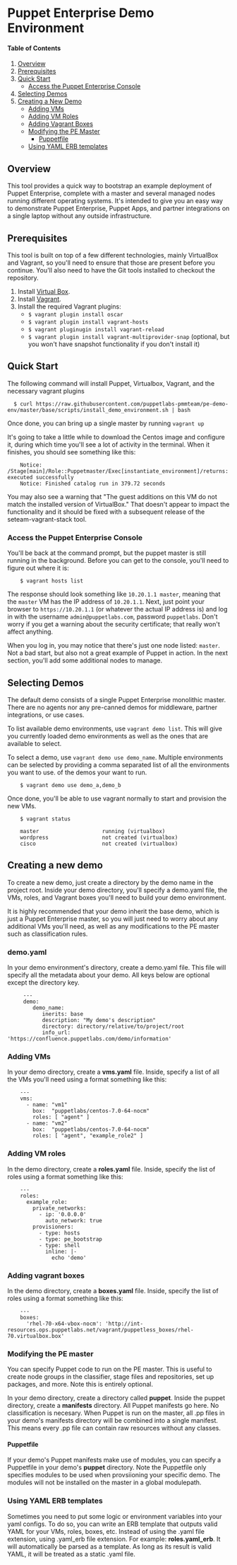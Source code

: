 # Puppet Enterprise Demo Environment

#### Table of Contents

1. [Overview](#overview)
2. [Prerequisites](#prerequisites)
3. [Quick Start](#quick-start)
    * [Access the Puppet Enterprise Console](#access-the-puppet-enterprise-console)
4. [Selecting Demos](#selecting-demos)
5. [Creating a New Demo](#creating-a-new-demo)
    * [Adding VMs](#adding-vms)
    * [Adding VM Roles](#adding-vm-roles)
    * [Adding Vagrant Boxes](#adding-vagrant-boxes)
    * [Modifying the PE Master](#modifying-the-pe-master)
        * [Puppetfile](#puppetfile)
    * [Using YAML ERB templates](#using-yaml-erb-templates)


## Overview

This tool provides a quick way to bootstrap an example deployment of Puppet
Enterprise, complete with a master and several managed nodes running different
operating systems. It's intended to give you an easy way to demonstrate Puppet
Enterprise, Puppet Apps, and partner integrations  on a single laptop without 
any outside infrastructure.

## Prerequisites 

This tool is built on top of a few different technologies, mainly VirtualBox
and Vagrant, so you'll need to ensure that those are present before you
continue. You'll also need to have the Git tools installed to checkout the
repository. 

1. Install [Virtual Box](https://www.virtualbox.org/wiki/Downloads).
2. Install [Vagrant](http://vagrantup.com/).
3. Install the required Vagrant plugins:
    * `$ vagrant plugin install oscar`
    * `$ vagrant plugin install vagrant-hosts`
    * `$ vagrant pluginugin install vagrant-reload`
    * `$ vagrant plugin install vagrant-multiprovider-snap` (optional, but you won't have snapshot functionality if you don't install it)

## Quick Start

The following command will install Puppet, Virtualbox, Vagrant, and the
necessary vagrant plugins

      $ curl https://raw.githubusercontent.com/puppetlabs-pmmteam/pe-demo-env/master/base/scripts/install_demo_environment.sh | bash

Once done, you can bring up a single master by running `vagrant up`

It's going to take a little while to download the Centos image and configure
it, during which time you'll see a lot of activity in the terminal. When it
finishes, you should see something like this:

        Notice: /Stage[main]/Role::Puppetmaster/Exec[instantiate_environment]/returns: executed successfully
        Notice: Finished catalog run in 379.72 seconds

You may also see a warning that "The guest additions on this VM do not match
the installed version of VirtualBox." That doesn't appear to impact the
functionality and it should be fixed with a subsequent release of the
seteam-vagrant-stack tool.

### Access the Puppet Enterprise Console

You'll be back at the command prompt, but the puppet master is still running in
the background. Before you can get to the console, you'll need to figure out
where it is:

        $ vagrant hosts list

The response should look something like `10.20.1.1 master`, meaning that the
`master` VM has the IP address of `10.20.1.1`. Next, just point your browser to
`https://10.20.1.1` (or whatever the actual IP address is) and log in with the
username `admin@puppetlabs.com`, password `puppetlabs`. Don't worry if you get
a warning about the security certificate; that really won't affect anything. 

When you log in, you may notice that there's just one node listed: `master`.
Not a bad start, but also not a great example of Puppet in action. In the next
section, you'll add some additional nodes to manage.

## Selecting Demos

The default demo consists of a single Puppet Enterprise monolithic master.  There
are no agents nor any pre-canned demos for middleware, partner integrations, or
use cases.

To list available demo environments, use `vagrant demo list`.  This will give
you currently loaded demo environments as well as the ones that are available
to select.

To select a demo, use `vagrant demo use demo_name`.  Multiple environments can
be selected by providing a comma separated list of all the environments you
want to use.  of the demos your want to run.

        $ vagrant demo use demo_a,demo_b

Once done, you'll be able to use vagrant normally to start and provision the
new VMs.

        $ vagrant status

        master                    running (virtualbox)
        wordpress                 not created (virtualbox)
        cisco                     not created (virtualbox)

## Creating a new demo

To create a new demo, just create a directory by the demo name in the project
root. Inside your demo directory, you'll specify a demo.yaml file, the VMs,
roles, and Vagrant boxes you'll need to build your demo environment.

It is highly recommended that your demo inherit the base demo, which is just a
Puppet Enterprise master, so you will just need to worry about any additional
VMs you'll need, as well as any modifications to the PE master such as
classification rules.

### demo.yaml

In your demo environment's directory, create a demo.yaml file.  This file will
specify all the metadata about your demo. All keys below are optional except
the directory key.

         ---
         demo:
            demo_name:
               inerits: base
               description: "My demo's description"
               directory: directory/relative/to/project/root
               info_url: 'https://confluence.puppetlabs.com/demo/information'

### Adding VMs

In your demo directory, create a **vms.yaml** file.  Inside, specify a list of
all the VMs you'll need using a format something like this:

        ---
        vms:
          - name: "vm1"
            box:  "puppetlabs/centos-7.0-64-nocm"
            roles: [ "agent" ]
          - name: "vm2"
            box:  "puppetlabs/centos-7.0-64-nocm"
            roles: [ "agent", "example_role2" ]


### Adding VM roles

In the demo directory, create a **roles.yaml** file. Inside, specify the list
of roles using a format something like this: 

        ---
        roles:
          example_role:
            private_networks:
              - ip: '0.0.0.0'
                auto_network: true
            provisioners:
              - type: hosts
              - type: pe_bootstrap
              - type: shell
                inline: |-
                  echo 'demo'

### Adding vagrant boxes

In the demo directory, create a **boxes.yaml** file. Inside, specify the list
of roles using a format something like this: 

        ---
        boxes:
          'rhel-70-x64-vbox-nocm': 'http://int-resources.ops.puppetlabs.net/vagrant/puppetless_boxes/rhel-70.virtualbox.box'

### Modifying the PE master

You can specify Puppet code to run on the PE master. This is useful to create
node groups in the classifier, stage files and repositories, set up packages,
and more.  Note this is entirely optional. 

In your demo directory, create a directory called **puppet**. Inside the puppet
directory, create a **manifests** directory. All Puppet manifests go here. No
classification is necesary.  When Puppet is run on the master, all .pp files in
your demo's manifests directory will be combined into a single manifest.  This
means every .pp file can contain raw resources without any classes.

#### Puppetfile

If your demo's Puppet manifests make use of modules, you can specify a
Puppetfile in your demo's **puppet** directory. Note the Puppetfile only
specifies modules to be used when provsiioning your specific demo.  The modules
will not be installed on the master in a global modulepath.


### Using YAML ERB templates

Sometimes you need to put some logic or environment variables into your yaml
configs.  To do so, you can write an ERB template that outputs valid YAML for
your VMs, roles, boxes, etc.  Instead of using the .yaml file extension, using
.yaml_erb file extension.  For example: **roles.yaml_erb**. It will
automatically be parsed as a template. As long as its result is valid YAML, it
will be treated as a static .yaml file. 
